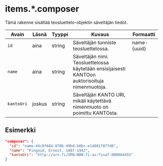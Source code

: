 # items.\*.composer

Tämä rakenne sisältää teosluettelo-objektin säveltäjän tiedot.

| Avain | Läsnä | Tyyppi | Kuvaus | Formaatti |
| --- | --- | --- | --- | --- |
| `id` | aina | string | Säveltäjän tunniste teosluettelossa. | name-{uuid} |
| `name` | aina | string | Säveltäjän nimi. Teosluettelossa käytetään ensisijaisesti KANTOon auktorisoituja nimenmuotoja. | |
| `kantoUri` | joskus | string | Säveltäjän KANTO URI, mikäli käytettävä nimenmuoto on poimittu KANTOsta. | |

## Esimerkki

```JSON
"composer": {
  "id": "name-44c8f684-070b-49bd-b0bc-e1d881f07fd8",
  "name": "Pingoud, Ernest, 1887-1942",
  "kantoUri": "http://urn.fi/URN:NBN:fi:au:finaf:000064455"
}
```